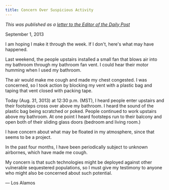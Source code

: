 ```yaml
---
title: Concern Over Suspicious Activity
---
```


*This was published as a [letter to the Editor of the Daily Post](http://www.ladailypost.com/content/letter-editor-concern-over-suspicious-activity)*

September 1, 2013

I am hoping I make it through the week. If I don't, here's what may have happened.

Last weekend, the people upstairs installed a small fan that blows air into my bathroom through my bathroom fan vent. I could hear their motor humming when I used my bathroom.

The air would make me cough and made my chest congested. I was concerned, so I took action by blocking my vent with a plastic bag and taping that vent closed with packing tape.

Today (Aug. 31, 3013) at 12:30 p.m. (MST), I heard people enter upstairs and their footsteps cross over above my bathroom. I heard the sound of the plastic bag being scratched or poked. People continued to work upstairs above my bathroom. At one point I heard footsteps run to their balcony and open both of their sliding glass doors (bedroom and living room.)

I have concern about what may be floated in my atmosphere, since that seems to be a project.

In the past four months, I have been periodically subject to unknown airbornes, which have made me cough.

My concern is that such technologies might be deployed against other vulnerable sequestered populations, so I must give my testimony to anyone who might also be concerned about such potential.

— Los Alamos
